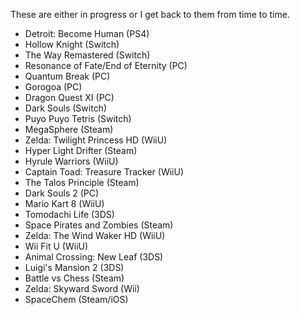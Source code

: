 These are either in progress or I get back to them from time to time.

- Detroit: Become Human (PS4)
- Hollow Knight (Switch)
- The Way Remastered (Switch)
- Resonance of Fate/End of Eternity (PC)
- Quantum Break (PC)
- Gorogoa (PC)
- Dragon Quest XI (PC)
- Dark Souls (Switch)
- Puyo Puyo Tetris (Switch)
- MegaSphere (Steam)
- Zelda: Twilight Princess HD (WiiU)
- Hyper Light Drifter (Steam)
- Hyrule Warriors (WiiU)
- Captain Toad: Treasure Tracker (WiiU)
- The Talos Principle (Steam)
- Dark Souls 2 (PC)
- Mario Kart 8 (WiiU)
- Tomodachi Life (3DS)
- Space Pirates and Zombies (Steam)
- Zelda: The Wind Waker HD (WiiU)
- Wii Fit U (WiiU)
- Animal Crossing: New Leaf (3DS)
- Luigi's Mansion 2 (3DS)
- Battle vs Chess (Steam)
- Zelda: Skyward Sword (Wii)
- SpaceChem (Steam/iOS)
